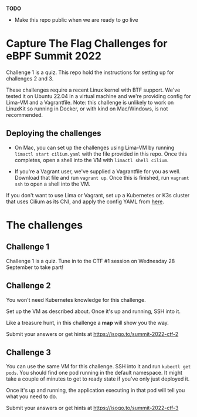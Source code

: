 **TODO**
* Make this repo public when we are ready to go live

# Capture The Flag Challenges for eBPF Summit 2022

Challenge 1 is a quiz. This repo hold the instructions for setting up for challenges 2 and 3. 

These challenges require a recent Linux kernel with BTF support. We've tested it
on Ubuntu 22.04 in a virtual machine and we're providing config for Lima-VM and
a Vagrantfile. Note: this challenge is unlikely to work on LinuxKit so running
in Docker, or with kind on Mac/Windows, is not recommended.  
## Deploying the challenges

* On Mac, you can set up the challenges using Lima-VM by running `limactl start
  cilium.yaml` with the file provided in this repo. Once this completes, open a shell into the VM with `limactl
  shell cilium`.

* If you're a Vagrant user, we've supplied a Vagrantfile for you as well. Download that file and run
  `vagrant up`. Once this is finished, run `vagrant ssh` to open a shell into
  the VM.

If you don't want to use Lima or Vagrant, set up a Kubernetes or K3s cluster
that uses Cilium as its CNI, and apply the config YAML from [here](https://gist.githubusercontent.com/lizrice/107e492b82f386da8883e9d1a385c0b2/raw/ctfapp.yaml). 

# The challenges

## Challenge 1 

Challenge 1 is a quiz. Tune in to the CTF #1 session on Wednesday 28 September to take part!

## Challenge 2

You won't need Kubernetes knowledge for this challenge.

Set up the VM as described about. Once it's up and running, SSH into it.

Like a treasure hunt, in this challenge a **map** will show you the way.

Submit your answers or get hints at https://isogo.to/summit-2022-ctf-2 

## Challenge 3

You can use the same VM for this challenge. SSH into it and run `kubectl get pods`. You
should find one pod running in the default namespace. It might take a couple of
minutes to get to ready state if you've only just deployed it.
 
Once it's up and running, the application executing in that pod will tell you what you need to do.

Submit your answers or get hints at https://isogo.to/summit-2022-ctf-3 
